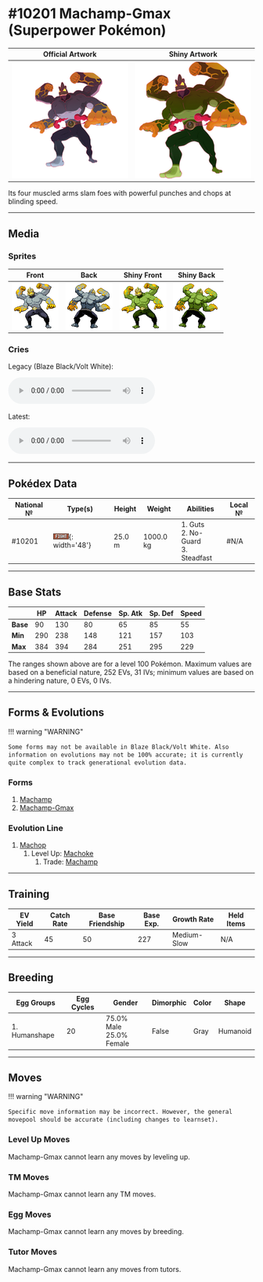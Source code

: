 # #10201 Machamp-Gmax (Superpower Pokémon)

| Official Artwork | Shiny Artwork |
| --- | --- |
| ![Official Artwork](https://raw.githubusercontent.com/PokeAPI/sprites/master/sprites/pokemon/other/official-artwork/10201.png) | ![Shiny Artwork](https://raw.githubusercontent.com/PokeAPI/sprites/master/sprites/pokemon/other/official-artwork/shiny/10201.png) |

Its four muscled arms slam foes with powerful punches and chops at blinding speed.

---

## Media

### Sprites

| Front | Back | Shiny Front | Shiny Back |
| --- | --- | --- | --- |
| ![Front](https://raw.githubusercontent.com/PokeAPI/sprites/master/sprites/pokemon/versions/generation-v/black-white/10201.png) | ![Back](https://raw.githubusercontent.com/PokeAPI/sprites/master/sprites/pokemon/versions/generation-v/black-white/back/10201.png) | ![Shiny Front](https://raw.githubusercontent.com/PokeAPI/sprites/master/sprites/pokemon/versions/generation-v/black-white/shiny/10201.png) | ![Shiny Back](https://raw.githubusercontent.com/PokeAPI/sprites/master/sprites/pokemon/versions/generation-v/black-white/back/shiny/10201.png) |

### Cries

Legacy (Blaze Black/Volt White):
<p><audio controls>
  <source src="None" type="audio/ogg">
  Your browser does not support the audio element.
</audio></p>

Latest:
<p><audio controls>
  <source src="https://raw.githubusercontent.com/PokeAPI/cries/main/cries/pokemon/latest/10201.ogg" type="audio/ogg">
  Your browser does not support the audio element.
</audio></p>

---

## Pokédex Data

| National № | Type(s) | Height | Weight | Abilities | Local № |
|------------|---------|--------|--------|-----------|---------|
| #10201 | ![fighting](../assets/types/fighting.png){: width='48'} | 25.0 m | 1000.0 kg | 1. Guts<br>2. No-Guard<br>3. Steadfast | #N/A |

---

## Base Stats
|   | HP | Attack | Defense | Sp. Atk | Sp. Def | Speed |
|---|----|--------|---------|---------|---------|-------|
| **Base** | 90 | 130 | 80 | 65 | 85 | 55 |
| **Min** | 290 | 238 | 148 | 121 | 157 | 103 |
| **Max** | 384 | 394 | 284 | 251 | 295 | 229 |

The ranges shown above are for a level 100 Pokémon. Maximum values are based on a beneficial nature, 252 EVs, 31 IVs; minimum values are based on a hindering nature, 0 EVs, 0 IVs.

---

## Forms & Evolutions

!!! warning "WARNING"

    Some forms may not be available in Blaze Black/Volt White. Also information on evolutions may not be 100% accurate; it is currently quite complex to track generational evolution data.

### Forms

1. [Machamp](machamp.md/)
2. [Machamp-Gmax](machamp-gmax.md/)

### Evolution Line

1. [Machop](machop.md/)
    1. Level Up: [Machoke](machoke.md/)
        1. Trade: [Machamp](machamp.md/)


---

## Training

| EV Yield | Catch Rate | Base Friendship | Base Exp. | Growth Rate | Held Items |
|----------|------------|-----------------|-----------|-------------|------------|
| 3 Attack | 45 | 50 | 227 | Medium-Slow | N/A |

---

## Breeding

| Egg Groups | Egg Cycles | Gender | Dimorphic | Color | Shape |
|------------|------------|--------|-----------|-------|-------|
| 1. Humanshape | 20 | 75.0% Male<br>25.0% Female | False | Gray | Humanoid |

---

## Moves

!!! warning "WARNING"

    Specific move information may be incorrect. However, the general movepool should be accurate (including changes to learnset).

### Level Up Moves

Machamp-Gmax cannot learn any moves by leveling up.

### TM Moves

Machamp-Gmax cannot learn any TM moves.

### Egg Moves

Machamp-Gmax cannot learn any moves by breeding.

### Tutor Moves

Machamp-Gmax cannot learn any moves from tutors.

